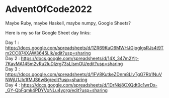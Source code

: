 # AdventOfCode2022
Maybe Ruby, maybe Haskell, maybe numpy, Google Sheets?

Here is my so far Google Sheet day links:

Day 1 : https://docs.google.com/spreadsheets/d/1ZR69KuO6MWHJGjoglgsRJs4t9Tm2CC874XAW3645LIk/edit?usp=sharing  <br />
Day 2 : https://docs.google.com/spreadsheets/d/14X_347m2Yjt-7KavMA145m2vRu2luDlzrg73sLIsmOU/edit?usp=sharing  <br />
Day 3 : https://docs.google.com/spreadsheets/d/1FV8KutkeZDnm8LlvTgG7Rb1NuVNWjU1JIc1fMJS6wBg/edit?usp=sharing  <br />
Day 4 : https://docs.google.com/spreadsheets/d/1DrNkj8CXQdt0c1wrDx-_GY-QbFqmk4PDYVoNLu4ygrg/edit?usp=sharing  <br />